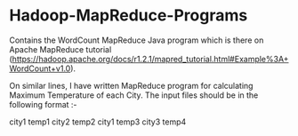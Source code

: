 # Hadoop-MapReduce-Programs

Contains the WordCount MapReduce Java program which is there on Apache MapReduce tutorial
(https://hadoop.apache.org/docs/r1.2.1/mapred_tutorial.html#Example%3A+WordCount+v1.0).

On similar lines, I have written MapReduce program for calculating Maximum Temperature of each City.
The input files should be in the following format :-

city1 temp1
city2 temp2
city1 temp3
city3 temp4
